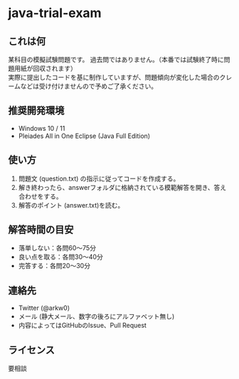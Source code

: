 # java-trial-exam

## これは何
某科目の模擬試験問題です。  過去問ではありません。（本番では試験終了時に問題用紙が回収されます）  
実際に提出したコードを基に制作していますが、問題傾向が変化した場合のクレームなどは受け付けませんので予めご了承ください。

## 推奨開発環境
- Windows 10 / 11
- Pleiades All in One Eclipse (Java Full Edition)

## 使い方
1. 問題文 (question.txt) の指示に従ってコードを作成する。
2. 解き終わったら、answerフォルダに格納されている模範解答を開き、答え合わせをする。
3. 解答のポイント (answer.txt)を読む。

## 解答時間の目安
- 落単しない：各問60～75分
- 良い点を取る：各問30～40分
- 完答する：各問20～30分

## 連絡先
- Twitter (@arkw0)
- メール (静大メール、数字の後ろにアルファベット無し)
- 内容によってはGitHubのIssue、Pull Request

## ライセンス
要相談